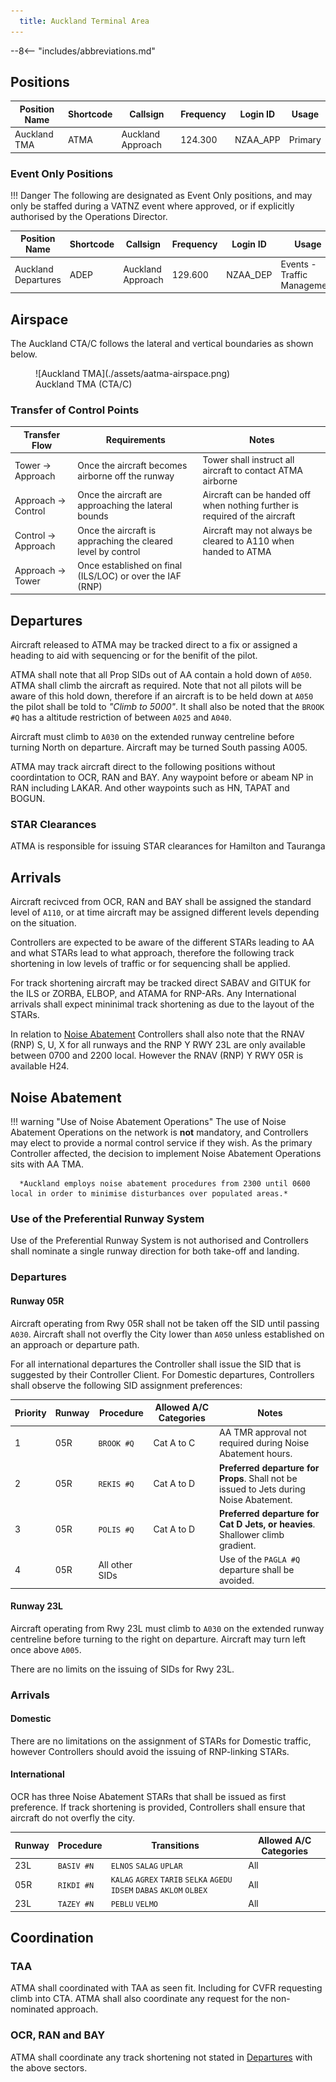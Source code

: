 ```yaml
---
  title: Auckland Terminal Area 
---
```


--8<-- "includes/abbreviations.md"

## Positions

| Position Name | Shortcode | Callsign          | Frequency | Login ID | Usage     |
| ------------- | --------- | ----------------- | --------- | -------- | --------- |
| Auckland TMA  | ATMA      | Auckland Approach | 124.300   | NZAA_APP | Primary   |


### Event Only Positions

!!! Danger
    The following are designated as Event Only positions, and may only be staffed during a VATNZ event where approved, or if explicitly authorised by the Operations Director.

| Position Name       | Shortcode | Callsign          | Frequency | Login ID | Usage                       |
| ------------------- | --------- | ----------------- | --------- | -------- | --------------------------- |
| Auckland Departures | ADEP      | Auckland Approach | 129.600   | NZAA_DEP | Events - Traffic Management |

## Airspace

The Auckland CTA/C follows the lateral and vertical boundaries as shown below. 


<figure markdown>
  ![Auckland TMA](./assets/aatma-airspace.png) 
  <figcaption>Auckland TMA (CTA/C)</figcaption>
</figure>

### Transfer of Control Points

|Transfer Flow         | Requirements                                                 | Notes                                                                       | 
| -------------------- | ------------------------------------------------------------ | --------------------------------------------------------------------------- | 
| Tower -> Approach    | Once the aircraft becomes airborne off the runway            | Tower shall instruct all aircraft to contact ATMA airborne                  |
| Approach -> Control  | Once the aircraft are approaching the lateral bounds         | Aircraft can be handed off when nothing further is required of the aircraft | 
| Control -> Approach  | Once the aircraft is appraching the cleared level by control | Aircraft may not always be cleared to A110 when handed to ATMA              | 
| Approach -> Tower    | Once established on final (ILS/LOC) or over the IAF (RNP)    |                                                                             |

## Departures

Aircraft released to ATMA may be tracked direct to a fix or assigned a heading to aid with sequencing or for the benifit of the pilot. 

ATMA shall note that all Prop SIDs out of AA contain a hold down of `A050`. ATMA shall climb the aircraft as required. Note that not all pilots will be aware of this hold down, therefore if an aircraft is to be held down at `A050` the pilot shall be told to *"Climb to 5000"*. It shall also be noted that the `BROOK #Q` has a altitude restriction of between `A025` and `A040`. 

Aircraft must climb to `A030` on the extended runway centreline before turning North on departure. Aircraft may be turned South passing A005. 

ATMA may track aircraft direct to the following positions without coordintation to OCR, RAN and BAY. Any waypoint before or abeam NP in RAN including LAKAR. And other waypoints such as HN, TAPAT and BOGUN. 

### STAR Clearances 

ATMA is responsible for issuing STAR clearances for Hamilton and Tauranga 


## Arrivals 

Aircraft recivced from OCR, RAN and BAY shall be assigned the standard level of `A110`, or at time aircraft may be assigned different levels depending on the situation. 

Controllers are expected to be aware of the different STARs leading to AA and what STARs lead to what approach, therefore the following track shortening in low levels of traffic or for sequencing shall be applied. 

For track shortening aircraft may be tracked direct SABAV and GITUK for the ILS or ZORBA, ELBOP, and ATAMA for RNP-ARs.  Any International arrivals shall expect mininimal track shortening as due to the layout of the STARs. 

In relation to [Noise Abatement](../terminal/atma.md#noiseabatement) Controllers shall also note that the RNAV (RNP) S, U, X  for all runways and the RNP Y RWY 23L are only available between 0700 and 2200 local. However the RNAV (RNP) Y RWY 05R is available H24. 



## Noise Abatement

!!! warning "Use of Noise Abatement Operations"
    The use of Noise Abatement Operations on the network is **not** mandatory, and Controllers may elect to provide a normal control service if they wish. As the primary Controller affected, the decision to implement Noise Abatement Operations sits with AA TMA.

      *Auckland employs noise abatement procedures from 2300 until 0600 local in order to minimise disturbances over populated areas.*

### Use of the Preferential Runway System

Use of the Preferential Runway System is not authorised and Controllers shall nominate a single runway direction for both take-off and landing.

### Departures

#### Runway 05R

Aircraft operating from Rwy 05R shall not be taken off the SID until passing `A030`. Aircraft shall not overfly the City lower than `A050` unless established on an approach or departure path.

For all international departures the Controller shall issue the SID that is suggested by their Controller Client. For Domestic departures, Controllers shall observe the following SID assignment preferences:

| Priority | Runway | Procedure      | Allowed A/C Categories | Notes                                                                                  |
| -------- | ------ | -------------- | ---------------------- | -------------------------------------------------------------------------------------- |
| 1        | 05R    | `BROOK #Q`     | Cat A to C             | AA TMR approval not required during Noise Abatement hours.                             |
| 2        | 05R    | `REKIS #Q`     | Cat A to D             | **Preferred departure for Props**. Shall not be issued to Jets during Noise Abatement. |
| 3        | 05R    | `POLIS #Q`     | Cat A to D             | **Preferred departure for Cat D Jets, or heavies**. Shallower climb gradient.          |
| 4        | 05R    | All other SIDs |                        | Use of the `PAGLA #Q` departure shall be avoided.                                      |


#### Runway 23L

Aircraft operating from Rwy 23L must climb to `A030` on the extended runway centreline before turning to the right on departure. Aircraft may turn left once above `A005`.

There are no limits on the issuing of SIDs for Rwy 23L.

### Arrivals

#### Domestic

There are no limitations on the assignment of STARs for Domestic traffic, however Controllers should avoid the issuing of RNP-linking STARs.

#### International

OCR has three Noise Abatement STARs that shall be issued as first preference. If track shortening is provided, Controllers shall ensure that aircraft do not overfly the city.

| Runway | Procedure  | Transitions                                                             | Allowed A/C Categories |
| ------ | ---------- | ----------------------------------------------------------------------- | ---------------------- |
| 23L    | `BASIV #N` | `ELNOS` `SALAG` `UPLAR`                                                 | All                    |
| 05R    | `RIKDI #N` | `KALAG` `AGREX` `TARIB` `SELKA` `AGEDU` `IDSEM` `DABAS` `AKLOM` `OLBEX` | All                    |
| 23L    | `TAZEY #N` | `PEBLU` `VELMO`                                                         | All                    |


## Coordination

### TAA

ATMA shall coordinated with TAA as seen fit. Including for CVFR requesting climb into CTA. ATMA shall also coordinate any request for the non-nominated approach. 

### OCR, RAN and BAY

ATMA shall coordinate any track shortening not stated in [Departures](../terminal/atma.md#departures) with the above sectors. 